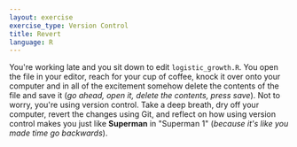 ```yaml
---
layout: exercise
exercise_type: Version Control
title: Revert
language: R
---
```


You're working late and you sit down to edit `logistic_growth.R`. You
open the file in your editor, reach for your cup of coffee, knock it
over onto your computer and in all of the excitement somehow delete the
contents of the file and save it (*go ahead, open it, delete the
contents, press save*). Not to worry, you're using version control. Take
a deep breath, dry off your computer, revert the changes using
Git, and reflect on how using version control makes you just like
**Superman** in "Superman 1" (*because it's like you made time go backwards*).
